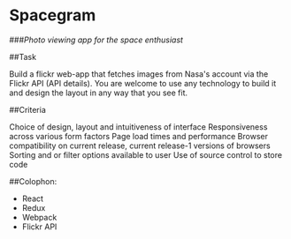 # Spacegram
###*Photo viewing app for the space enthusiast*

##Task

Build a flickr web-app that fetches images from Nasa's account via the Flickr API (API details). You are welcome to use any technology to build it and design the layout in any way that you see fit.

##Criteria

Choice of design, layout and intuitiveness of interface
Responsiveness across various form factors
Page load times and performance
Browser compatibility on current release, current release-1 versions of browsers
Sorting and or filter options available to user
Use of source control to store code

##Colophon:

- React
- Redux
- Webpack
- Flickr API
